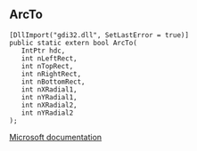 ## ArcTo

```
[DllImport("gdi32.dll", SetLastError = true)]
public static extern bool ArcTo(
   IntPtr hdc,
   int nLeftRect,
   int nTopRect,
   int nRightRect,
   int nBottomRect,
   int nXRadial1,
   int nYRadial1,
   int nXRadial2,
   int nYRadial2
);
```

[Microsoft documentation](https://docs.microsoft.com/en-us/windows/win32/api/wingdi/nf-wingdi-arcto)
